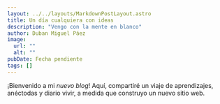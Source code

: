 ```yaml
---
layout: ../../layouts/MarkdownPostLayout.astro
title: Un día cualquiera con ideas
description: "Vengo con la mente en blanco"
author: Duban Miguel Páez
image:
  url: ""
  alt: ""
pubDate: Fecha pendiente
tags: []
---
```


¡Bienvenido a mi _nuevo blog_! Aquí, compartiré un viaje de aprendizajes, anéctodas y diario vivir, a medida que construyo un nuevo sitio web.

